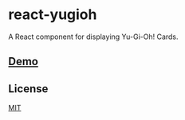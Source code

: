 # react-yugioh

A React component for displaying Yu-Gi-Oh! Cards.

## [Demo](http://creaturephil.github.io/react-yugioh/)

## License

[MIT](LICENSE)
